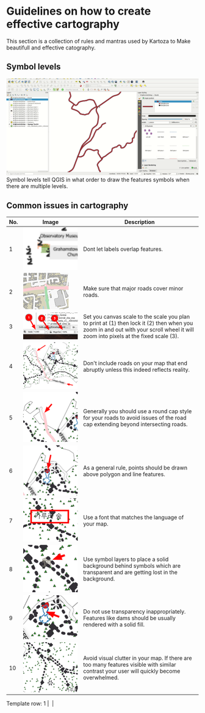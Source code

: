 # Guidelines on how to create effective cartography

This section is a collection of rules and mantras used by Kartoza to Make beautifull and effective catography.

## Symbol levels

![Symbol levels](docs/assets/images/symbollevels.gif)
Symbol levels tell QGIS in what order to draw the features symbols when there are multiple levels.

## Common issues in cartography

No. | Image | Description
----|-------|------------------------
1 | ![](img/overlapping-labels-and-features.png) | Dont let labels overlap features.
2 | ![](img/major-roads-cover-minor-roads.png) | Make sure that major roads cover minor roads.
3 | ![](img/scale-planning.png) | Set you canvas scale to the scale you plan to print at (1) then lock it (2) then when you zoom in and out with your scroll wheel it will zoom into pixels at the fixed scale (3).
4 | ![](img/abruptly-ending-roads.png) | Don't include roads on your map that end abruptly unless this indeed reflects reality.
5 | ![](img/road-cap-style.png) | Generally you should use a round cap style for your roads to avoid issues of the road cap extending beyond intersecting roads.
6 | ![](img/points-on-top.png) | As a general rule, points should be drawn above polygon and line features.
7 | ![](img/font-matches-language.png) | Use a font that matches the language of your map.
8 | ![](img/solid-symbol-layer-background.png) | Use symbol layers to place a solid background behind symbols which are transparent and are getting lost in the background.
9 | ![](img/inappropriate-transparency.png) | Do not use transparency inappropriately. Features like dams should be usually rendered with a solid fill.
10 | ![](img/avoid-visual-clutter.png) | Avoid visual clutter in your map. If there are too many features visible with similar contrast  your user will quickly become overwhelmed.

Template row:
1 | ![]() |
